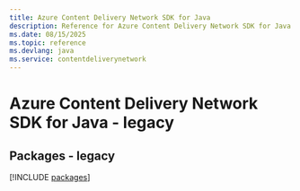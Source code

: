 ```yaml
---
title: Azure Content Delivery Network SDK for Java
description: Reference for Azure Content Delivery Network SDK for Java
ms.date: 08/15/2025
ms.topic: reference
ms.devlang: java
ms.service: contentdeliverynetwork
---
```

# Azure Content Delivery Network SDK for Java - legacy
## Packages - legacy
[!INCLUDE [packages](content-delivery-network-index.md)]